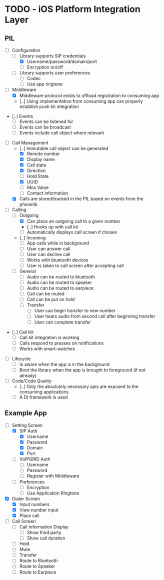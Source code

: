 # TODO - iOS Platform Integration Layer

## PIL
- [ ] Configuration
  - [ ] Library supports SIP credentials
    - [x] Username/password/domain/port
    - [ ] Encryption on/off
  - [ ] Library supports user preferences
    - [ ] Codec
    - [ ] Use app ringtone
- [ ] Middleware
  - [x] Middleware protocol exists to offload registration to consuming app
  - [..] Using implementation from consuming app can properly establish push kit integration
- [..] Events
  - [ ] Events can be listened for
  - [ ] Events can be broadcast
  - [ ] Events include call object where relevant
- [ ] Call Management
  - [..] Immutable call object can be generated
    - [x] Remote number
    - [x] Display name
    - [x] Call state
    - [x] Direction
    - [ ] Hold State
    - [x] UUID
    - [ ] Mos Value
    - [ ] Contact information
  - [x] Calls are stored/tracked in the PIL based on events from the phonelib
- [ ] Calling
  - [ ] Outgoing
    - [x] Can place an outgoing call to a given number
    - [..] Hooks up with call kit
    - [ ] Automatically displays call screen if chosen
  - [..] Incoming
    - [ ] App calls while in background
    - [ ] User can answer call
    - [ ] User can decline call
    - [ ] Works with bluetooth devices
    - [ ] User is taken to call screen after accepting call
  - [ ] General
    - [ ] Audio can be routed to bluetooth
    - [ ] Audio can be routed to speaker
    - [ ] Audio can be routed to earpiece
    - [ ] Call can be muted
    - [ ] Call can be put on hold
    - [ ] Transfer
      - [ ] User can begin transfer to new number
      - [ ] User hears audio from second call after beginning transfer
      - [ ] User can complete transfer
- [..] Call Kit
  - [ ] Call kit integration is working
  - [ ] Calls respond to presses on notifications
  - [ ] Works with smart-watches
- [ ] Lifecycle
  - [ ] Is aware when the app is in the background
  - [ ] Boot the library when the app is brought to foreground (if not already)
- [ ] Code/Code Quality
  - [..] Only the absolutely necessary apis are exposed to the consuming applications
  - [ ] A DI framework is used
  
## Example App
- [ ] Setting Screen
  - [x] SIP Auth
    - [x] Username
    - [x] Password
    - [x] Domain
    - [x] Port
  - [ ] VoIPGRID Auth
      - [ ] Username
      - [ ] Password
      - [ ] Register with Middleware
  - [ ] Preferences
      - [ ] Encryption
      - [ ] Use Application Ringtone 
- [x] Dialer Screen
  - [x] Input numbers
  - [x] View number input
  - [x] Place call
- [ ] Call Screen
    - [ ] Call Information Display
      - [ ] Show third party
      - [ ] Show call duration  
    - [ ] Hold
    - [ ] Mute
    - [ ] Transfer
    - [ ] Route to Bluetooth
    - [ ] Route to Speaker
    - [ ] Route to Earpiece
